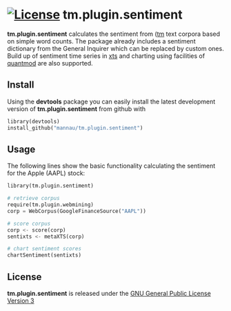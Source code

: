 [![License](http://img.shields.io/badge/license-GPL%20%28%3E=%203%29-brightgreen.svg?style=flat)](http://www.gnu.org/licenses/gpl-2.0.html)
tm.plugin.sentiment
===================

**tm.plugin.sentiment** calculates the sentiment from ([tm](http://cran.r-project.org/package=tm) text corpora based on simple word counts. The package already includes a sentiment dictionary from the General Inquirer which can be replaced by custom ones. Build up of sentiment time series in [xts](http://cran.r-project.org/package=xts) and charting using facilities of [quantmod](http://cran.r-project.org/package=quantmod) are also supported.

## Install
Using the **devtools** package you can easily install the latest development version of **tm.plugin.sentiment** from github with

```python
library(devtools)
install_github("mannau/tm.plugin.sentiment")
```

## Usage

The following lines show the basic functionality calculating the sentiment for the Apple (AAPL) stock:

```python
library(tm.plugin.sentiment)

# retrieve corpus
require(tm.plugin.webmining)
corp = WebCorpus(GoogleFinanceSource("AAPL"))

# score corpus
corp <- score(corp)
sentixts <- metaXTS(corp)

# chart sentiment scores
chartSentiment(sentixts)
```

## License
**tm.plugin.sentiment** is released under the [GNU General Public License Version 3](http://www.gnu.org/copyleft/gpl.html)


